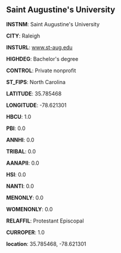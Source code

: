 
Saint Augustine's University
---
**INSTNM**: Saint Augustine's University

**CITY**: Raleigh

**INSTURL**: www.st-aug.edu

**HIGHDEG**: Bachelor's degree

**CONTROL**: Private nonprofit

**ST_FIPS**: North Carolina

**LATITUDE**: 35.785468

**LONGITUDE**: -78.621301

**HBCU**: 1.0

**PBI**: 0.0

**ANNHI**: 0.0

**TRIBAL**: 0.0

**AANAPII**: 0.0

**HSI**: 0.0

**NANTI**: 0.0

**MENONLY**: 0.0

**WOMENONLY**: 0.0

**RELAFFIL**: Protestant Episcopal

**CURROPER**: 1.0

**location**: 35.785468, -78.621301